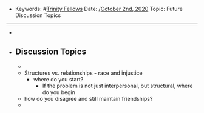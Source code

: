 - Keywords: #[Trinity Fellows](<Trinity Fellows.md>)
Date: /[October 2nd, 2020](<October 2nd, 2020.md>)
Topic: Future Discussion Topics
- ----------------------------------------------
- 
- ## Discussion Topics
    - 
    - Structures vs. relationships - race and injustice
        - where do you start?
            - If the problem is not just interpersonal, but structural, where do you begin
    - how do you disagree and still maintain friendships?
    - 

